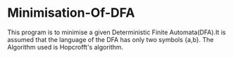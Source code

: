 # Minimisation-Of-DFA
This program is to minimise a given Deterministic Finite Automata(DFA).It is assumed that the language 
of the DFA has only two symbols {a,b}.
The Algorithm used is Hopcrofft's algorithm.
